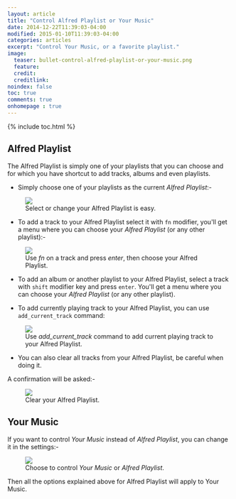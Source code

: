 ```yaml
---
layout: article
title: "Control Alfred Playlist or Your Music"
date: 2014-12-22T11:39:03-04:00
modified: 2015-01-10T11:39:03-04:00
categories: articles
excerpt: "Control Your Music, or a favorite playlist."
image:
  teaser: bullet-control-alfred-playlist-or-your-music.png
  feature:
  credit:
  creditlink:
noindex: false
toc: true
comments: true
onhomepage : true
---
```


{% include toc.html %}

## Alfred Playlist

The Alfred Playlist is simply one of your playlists that you can choose and for which you have shortcut to add tracks, albums and even playlists.

* Simply choose one of your playlists as the current *Alfred Playlist*:-


<figure>
	<a href="{{ site.url }}/images/alfred-playlist1.gif"><img src="{{ site.url }}/images/alfred-playlist1.gif"></a>
	<figcaption>Select or change your Alfred Playlist is easy.</figcaption>
</figure>


* To add a track to your Alfred Playlist select it with `fn` modifier, you'll get a menu where you can choose your _Alfred Playlist_ (or any other playlist):-

<figure>
	<a href="{{ site.url }}/images/alfred-playlist2.gif"><img src="{{ site.url }}/images/alfred-playlist2.gif"></a>
	<figcaption>Use <i>fn</i> on a track and press <i>enter</i>, then choose your Alfred Playlist.</figcaption>
</figure>

* To add an album or another playlist to your Alfred Playlist, select a track with `shift` modifier key and press `enter`. You'll get a menu where you can choose your _Alfred Playlist_ (or any other playlist).

* To add currently playing track to your Alfred Playlist, you can use `add_current_track` command:

<figure>
	<a href="{{ site.url }}/images/alfred-playlist3.gif"><img src="{{ site.url }}/images/alfred-playlist3.gif"></a>
	<figcaption>Use <i>add_current_track</i> command to add current playing track to your Alfred Playlist.</figcaption>
</figure>


* You can also clear all tracks from your Alfred Playlist, be careful when doing it.

A confirmation will be asked:-

<figure>
	<img src="{{ site.url }}/images/alfred-playlist4.jpg">
	<figcaption>Clear your Alfred Playlist.</figcaption>
</figure>

## Your Music

If you want to control _Your Music_ instead of _Alfred Playlist_, you can change it in the settings:-

<figure>
	<img src="{{ site.url }}/images/alfred-playlist5.jpg">
	<figcaption>Choose to control <i>Your Music</i> or <i>Alfred Playlist</i>.</figcaption>
</figure>

Then all the options explained above for Alfred Playlist will apply to Your Music.

